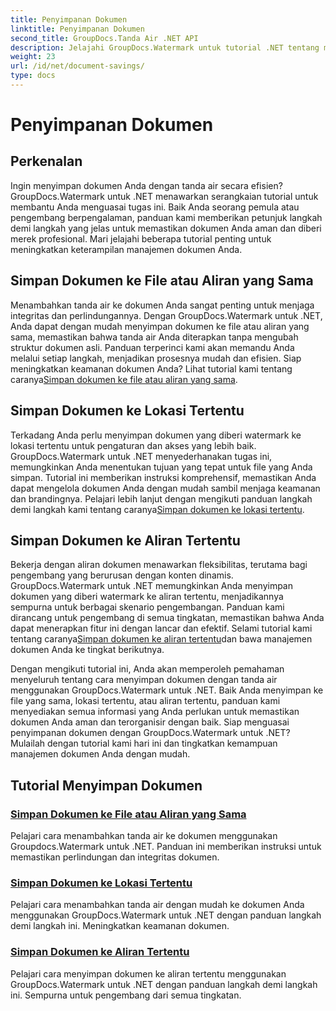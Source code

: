 ```yaml
---
title: Penyimpanan Dokumen
linktitle: Penyimpanan Dokumen
second_title: GroupDocs.Tanda Air .NET API
description: Jelajahi GroupDocs.Watermark untuk tutorial .NET tentang menyimpan dokumen dengan tanda air. Pelajari metode langkah demi langkah untuk meningkatkan keamanan dan manajemen dokumen.
weight: 23
url: /id/net/document-savings/
type: docs
---
```

# Penyimpanan Dokumen

## Perkenalan

Ingin menyimpan dokumen Anda dengan tanda air secara efisien? GroupDocs.Watermark untuk .NET menawarkan serangkaian tutorial untuk membantu Anda menguasai tugas ini. Baik Anda seorang pemula atau pengembang berpengalaman, panduan kami memberikan petunjuk langkah demi langkah yang jelas untuk memastikan dokumen Anda aman dan diberi merek profesional. Mari jelajahi beberapa tutorial penting untuk meningkatkan keterampilan manajemen dokumen Anda.

## Simpan Dokumen ke File atau Aliran yang Sama
 Menambahkan tanda air ke dokumen Anda sangat penting untuk menjaga integritas dan perlindungannya. Dengan GroupDocs.Watermark untuk .NET, Anda dapat dengan mudah menyimpan dokumen ke file atau aliran yang sama, memastikan bahwa tanda air Anda diterapkan tanpa mengubah struktur dokumen asli. Panduan terperinci kami akan memandu Anda melalui setiap langkah, menjadikan prosesnya mudah dan efisien. Siap meningkatkan keamanan dokumen Anda? Lihat tutorial kami tentang caranya[Simpan dokumen ke file atau aliran yang sama](./save-document-same-file-stream/).

## Simpan Dokumen ke Lokasi Tertentu
Terkadang Anda perlu menyimpan dokumen yang diberi watermark ke lokasi tertentu untuk pengaturan dan akses yang lebih baik. GroupDocs.Watermark untuk .NET menyederhanakan tugas ini, memungkinkan Anda menentukan tujuan yang tepat untuk file yang Anda simpan. Tutorial ini memberikan instruksi komprehensif, memastikan Anda dapat mengelola dokumen Anda dengan mudah sambil menjaga keamanan dan brandingnya. Pelajari lebih lanjut dengan mengikuti panduan langkah demi langkah kami tentang caranya[Simpan dokumen ke lokasi tertentu](./save-document-specified-location/).

## Simpan Dokumen ke Aliran Tertentu
 Bekerja dengan aliran dokumen menawarkan fleksibilitas, terutama bagi pengembang yang berurusan dengan konten dinamis. GroupDocs.Watermark untuk .NET memungkinkan Anda menyimpan dokumen yang diberi watermark ke aliran tertentu, menjadikannya sempurna untuk berbagai skenario pengembangan. Panduan kami dirancang untuk pengembang di semua tingkatan, memastikan bahwa Anda dapat menerapkan fitur ini dengan lancar dan efektif. Selami tutorial kami tentang caranya[Simpan dokumen ke aliran tertentu](./save-document-specified-stream/)dan bawa manajemen dokumen Anda ke tingkat berikutnya.

Dengan mengikuti tutorial ini, Anda akan memperoleh pemahaman menyeluruh tentang cara menyimpan dokumen dengan tanda air menggunakan GroupDocs.Watermark untuk .NET. Baik Anda menyimpan ke file yang sama, lokasi tertentu, atau aliran tertentu, panduan kami menyediakan semua informasi yang Anda perlukan untuk memastikan dokumen Anda aman dan terorganisir dengan baik. Siap menguasai penyimpanan dokumen dengan GroupDocs.Watermark untuk .NET? Mulailah dengan tutorial kami hari ini dan tingkatkan kemampuan manajemen dokumen Anda dengan mudah.

## Tutorial Menyimpan Dokumen
### [Simpan Dokumen ke File atau Aliran yang Sama](./save-document-same-file-stream/)
Pelajari cara menambahkan tanda air ke dokumen menggunakan Groupdocs.Watermark untuk .NET. Panduan ini memberikan instruksi untuk memastikan perlindungan dan integritas dokumen.
### [Simpan Dokumen ke Lokasi Tertentu](./save-document-specified-location/)
Pelajari cara menambahkan tanda air dengan mudah ke dokumen Anda menggunakan GroupDocs.Watermark untuk .NET dengan panduan langkah demi langkah ini. Meningkatkan keamanan dokumen.
### [Simpan Dokumen ke Aliran Tertentu](./save-document-specified-stream/)
Pelajari cara menyimpan dokumen ke aliran tertentu menggunakan GroupDocs.Watermark untuk .NET dengan panduan langkah demi langkah ini. Sempurna untuk pengembang dari semua tingkatan.